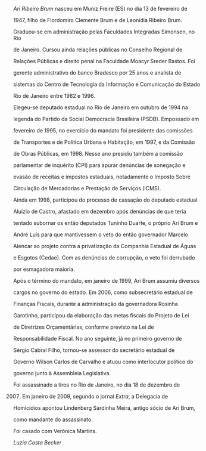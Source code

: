 

*Ari Ribeiro Brum* nasceu em Muniz Freire (ES) no dia 13 de fevereiro de

1947, filho de Flordomiro Clemente Brum e de Leonídia Ribeiro Brum.



Graduou-se em administração pelas Faculdades Integradas Simonsen, no Rio

de Janeiro. Cursou ainda relações públicas no Conselho Regional de

Relações Públicas e direito penal na Faculdade Moacyr Sreder Bastos. Foi

gerente administrativo do banco Bradesco por 25 anos e analista de

sistemas do Centro de Tecnologia da Informação e Comunicação do Estado

Rio de Janeiro entre 1982 e 1996.



Elegeu-se deputado estadual no Rio de Janeiro em outubro de 1994 na

legenda do Partido da Social Democracia Brasileira (PSDB). Empossado em

fevereiro de 1995, no exercício do mandato foi presidente das comissões

de Transportes e de Política Urbana e Habitação, em 1997, e da Comissão

de Obras Públicas, em 1998. Nesse ano presidiu também a comissão

parlamentar de inquérito (CPI) para apurar denúncias de sonegação e

evasão de receitas e impostos estaduais, notadamente o Imposto Sobre

Circulação de Mercadorias e Prestação de Serviços (ICMS).



Ainda em 1998, participou do processo de cassação do deputado estadual

Aluízio de Castro, afastado em dezembro após denúncias de que teria

tentado subornar os então deputados Tuninho Duarte, o próprio Ari Brum e

André Luís para que mantivessem o veto do então governador Marcelo

Alencar ao projeto contra a privatização da Companhia Estadual de Águas

e Esgotos (Cedae). Com as denúncias de corrupção, o veto foi derrubado

por esmagadora maioria.



Após o término do mandato, em janeiro de 1999, Ari Brum assumiu diversos

cargos no governo do estado. Em 2006, como subsecretário estadual de

Finanças Fiscais, durante a administração da governadora Rosinha

Garotinho, participou da elaboração das metas fiscais do Projeto de Lei

de Diretrizes Orçamentárias, conforme previsto na Lei de

Responsabilidade Fiscal. No ano seguinte, já no primeiro governo de

Sérgio Cabral Filho, tornou-se assessor do secretário estadual de

Governo Wilson Carlos de Carvalho e atuou como interlocutor político do

governo junto à Assembleia Legislativa.



Foi assassinado a tiros no Rio de Janeiro, no dia 18 de dezembro de

2007. Em janeiro de 2009, segundo o jornal *Extra*, a Delegacia de

Homicídios apontou Lindenberg Sardinha Meira, antigo sócio de Ari Brum,

como mandante do assassinato.



Foi casado com Verônica Martins.



*Luzia Costa Becker*



